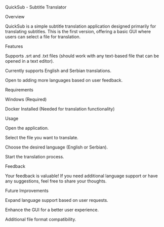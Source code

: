 QuickSub - Subtitle Translator

Overview

QuickSub is a simple subtitle translation application designed primarily for translating subtitles. This is the first version, offering a basic GUI where users can select a file for translation.

Features

Supports .srt and .txt files (should work with any text-based file that can be opened in a text editor).

Currently supports English and Serbian translations.

Open to adding more languages based on user feedback.

Requirements

Windows (Required)

Docker Installed (Needed for translation functionality)

Usage

Open the application.

Select the file you want to translate.

Choose the desired language (English or Serbian).

Start the translation process.

Feedback

Your feedback is valuable! If you need additional language support or have any suggestions, feel free to share your thoughts.

Future Improvements

Expand language support based on user requests.

Enhance the GUI for a better user experience.

Additional file format compatibility.
